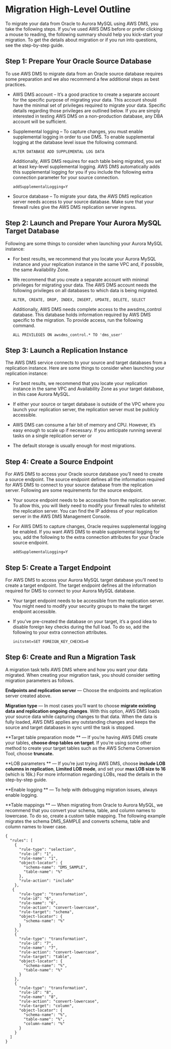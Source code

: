 # Migration High\-Level Outline<a name="CHAP_On-PremOracle2Aurora.QuickStart"></a>

To migrate your data from Oracle to Aurora MySQL using AWS DMS, you take the following steps\. If you’ve used AWS DMS before or prefer clicking a mouse to reading, the following summary should help you kick\-start your migration\. To get the details about migration or if you run into questions, see the step\-by\-step guide\.

## Step 1: Prepare Your Oracle Source Database<a name="CHAP_On-PremOracle2Aurora.QuickStart.StepOne"></a>

To use AWS DMS to migrate data from an Oracle source database requires some preparation and we also recommend a few additional steps as best practices\.

+ AWS DMS account – It’s a good practice to create a separate account for the specific purpose of migrating your data\. This account should have the minimal set of privileges required to migrate your data\. Specific details regarding those privileges are outlined below\. If you are simply interested in testing AWS DMS on a non\-production database, any DBA account will be sufficient\.

+ Supplemental logging – To capture changes, you must enable supplemental logging in order to use DMS\. To enable supplemental logging at the database level issue the following command\.

  ```
  ALTER DATABASE ADD SUPPLEMENTAL LOG DATA
  ```

  Additionally, AWS DMS requires for each table being migrated, you set at least key\-level supplemental logging\. AWS DMS automatically adds this supplemental logging for you if you include the following extra connection parameter for your source connection\.

  ```
  addSupplementalLogging=Y
  ```

+ Source database – To migrate your data, the AWS DMS replication server needs access to your source database\. Make sure that your firewall rules give the AWS DMS replication server ingress\.

## Step 2: Launch and Prepare Your Aurora MySQL Target Database<a name="CHAP_On-PremOracle2Aurora.QuickStart.StepTwo"></a>

Following are some things to consider when launching your Aurora MySQL instance:

+ For best results, we recommend that you locate your Aurora MySQL instance and your replication instance in the same VPC and, if possible, the same Availability Zone\.  

+ We recommend that you create a separate account with minimal privileges for migrating your data\. The AWS DMS account needs the following privileges on all databases to which data is being migrated\. 

  ```
  ALTER, CREATE, DROP, INDEX, INSERT, UPDATE, DELETE, SELECT
  ```

  Additionally, AWS DMS needs complete access to the awsdms\_control database\. This database holds information required by AWS DMS specific to the migration\. To provide access, run the following command\.

  ```
  ALL PRIVILEGES ON awsdms_control.* TO 'dms_user'
  ```

## Step 3: Launch a Replication Instance<a name="CHAP_On-PremOracle2Aurora.QuickStart.StepThree"></a>

The AWS DMS service connects to your source and target databases from a replication instance\. Here are some things to consider when launching your replication instance:

+ For best results, we recommend that you locate your replication instance in the same VPC and Availability Zone as your target database, in this case Aurora MySQL\.

+ If either your source or target database is outside of the VPC where you launch your replication server, the replication server must be publicly accessible\.

+ AWS DMS can consume a fair bit of memory and CPU\. However, it’s easy enough to scale up if necessary\. If you anticipate running several tasks on a single replication server or 

+ The default storage is usually enough for most migrations\.

## Step 4: Create a Source Endpoint<a name="CHAP_On-PremOracle2Aurora.QuickStart.StepFour"></a>

For AWS DMS to access your Oracle source database you’ll need to create a source endpoint\. The source endpoint defines all the information required for AWS DMS to connect to your source database from the replication server\. Following are some requirements for the source endpoint\.

+ Your source endpoint needs to be accessible from the replication server\. To allow this, you will likely need to modify your firewall rules to whitelist the replication server\. You can find the IP address of your replication server in the AWS DMS Management Console\.

+ For AWS DMS to capture changes, Oracle requires supplemental logging be enabled\. If you want AWS DMS to enable supplemental logging for you, add the following to the extra connection attributes for your Oracle source endpoint\.

  ```
  addSupplementalLogging=Y
  ```

## Step 5: Create a Target Endpoint<a name="CHAP_On-PremOracle2Aurora.QuickStart.StepFive"></a>

For AWS DMS to access your Aurora MySQL target database you’ll need to create a target endpoint\. The target endpoint defines all the information required for DMS to connect to your Aurora MySQL database\.

+ Your target endpoint needs to be accessible from the replication server\. You might need to modify your security groups to make the target endpoint accessible\.

+ If you’ve pre\-created the database on your target, it’s a good idea to disable foreign key checks during the full load\. To do so, add the following to your extra connection attributes\.

  ```
  initstmt=SET FOREIGN_KEY_CHECKS=0
  ```

## Step 6: Create and Run a Migration Task<a name="CHAP_On-PremOracle2Aurora.QuickStart.StepSix"></a>

A migration task tells AWS DMS where and how you want your data migrated\. When creating your migration task, you should consider setting migration parameters as follows\.

**Endpoints and replication server** — Choose the endpoints and replication server created above\. 

**Migration type** — In most cases you’ll want to choose **migrate existing data and replication ongoing changes**\. With this option, AWS DMS loads your source data while capturing changes to that data\. When the data is fully loaded, AWS DMS applies any outstanding changes and keeps the source and target databases in sync until the task is stopped\.

**Target table preparation mode ** — If you’re having AWS DMS create your tables, **choose drop tables on target**\. If you’re using some other method to create your target tables such as the AWS Schema Conversion Tool, choose **truncate\.**

**LOB parameters ** — If you’re just trying AWS DMS, choose **include LOB columns in replication**, **Limited LOB mode**, and set your **max LOB size to 16** \(which is 16k\.\) For more information regarding LOBs, read the details in the step\-by\-step guide\.

**Enable logging ** — To help with debugging migration issues, always enable logging\.

**Table mappings ** — When migrating from Oracle to Aurora MySQL, we recommend that you convert your schema, table, and column names to lowercase\. To do so, create a custom table mapping\. The following example migrates the schema DMS\_SAMPLE and converts schema, table and column names to lower case\.

```
{
  "rules": [
    {
      "rule-type": "selection",
      "rule-id": "1",
      "rule-name": "1",
      "object-locator": {
        "schema-name": "DMS_SAMPLE",
        "table-name": "%"
      },
      "rule-action": "include"
    },
   {
      "rule-type": "transformation",
      "rule-id": "6",
      "rule-name": "6",
      "rule-action": "convert-lowercase",
      "rule-target": "schema",
      "object-locator": {
        "schema-name": "%"
      }
    },
    {
      "rule-type": "transformation",
      "rule-id": "7",
      "rule-name": "7",
      "rule-action": "convert-lowercase",
      "rule-target": "table",
      "object-locator": {
        "schema-name": "%",
        "table-name": "%"
      }
    },
    {
      "rule-type": "transformation",
      "rule-id": "8",
      "rule-name": "8",
      "rule-action": "convert-lowercase",
      "rule-target": "column",
      "object-locator": {
        "schema-name": "%",
        "table-name": "%",
        "column-name": "%"
      }
    }
  ]
}
```
